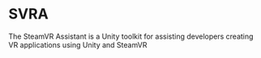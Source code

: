 # SVRA
The SteamVR Assistant is a Unity toolkit for assisting developers creating VR applications using Unity and SteamVR
